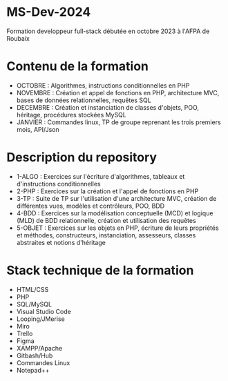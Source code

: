# MS-Dev-2024
Formation developpeur full-stack débutée en octobre 2023 à l'AFPA de Roubaix
# Contenu de la formation
- OCTOBRE : Algorithmes, instructions conditionnelles en PHP
- NOVEMBRE : Création et appel de fonctions en PHP, architecture MVC, bases de données relationnelles, requêtes SQL
- DECEMBRE : Création et instanciation de classes d'objets, POO, héritage, procédures stockées MySQL
- JANVIER : Commandes linux, TP de groupe reprenant les trois premiers mois, API/Json
# Description du repository
- 1-ALGO : Exercices sur l'écriture d'algorithmes, tableaux et d'instructions conditionnelles
- 2-PHP : Exercices sur la création et l'appel de fonctions en PHP
- 3-TP : Suite de TP sur l'utilisation d'une architecture MVC, création de différentes vues, modèles et contrôleurs, POO, BDD 
- 4-BDD : Exercices sur la modélisation conceptuelle (MCD) et logique (MLD) de BDD relationnelle, création et utilisation des requêtes
- 5-OBJET : Exercices sur les objets en PHP, écriture de leurs propriétés et méthodes, constructeurs, instanciation, assesseurs, classes abstraites et notions d'héritage
# Stack technique de la formation
- HTML/CSS
- PHP
- SQL/MySQL
- Visual Studio Code
- Looping/JMerise
- Miro
- Trello
- Figma
- XAMPP/Apache
- Gitbash/Hub
- Commandes Linux
- Notepad++
